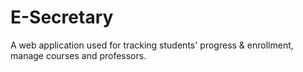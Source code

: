# E-Secretary

A web application used for tracking students' progress & enrollment, manage courses and professors.
